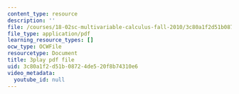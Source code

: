 ```yaml
---
content_type: resource
description: ''
file: /courses/18-02sc-multivariable-calculus-fall-2010/3c80a1f2d51b08724de520f8b74310e6_evxReCLA-fU.pdf
file_type: application/pdf
learning_resource_types: []
ocw_type: OCWFile
resourcetype: Document
title: 3play pdf file
uid: 3c80a1f2-d51b-0872-4de5-20f8b74310e6
video_metadata:
  youtube_id: null
---
```

